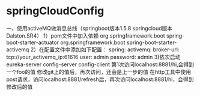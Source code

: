 # springCloudConfig

一、使用activeMQ做消息总线（springboot版本1.5.8 springcloud版本Dalston.SR4）
  1）pom文件中加入依赖
        <dependency>
			<groupId>org.springframework.boot</groupId>
			<artifactId>spring-boot-starter-actuator</artifactId>
		</dependency>
		<dependency>
			<groupId>org.springframework.boot</groupId>
			<artifactId>spring-boot-starter-activemq</artifactId>
		</dependency>
 2）在配置文件中添加如下配置：
 	spring:
	  activemq:
	    broker-url: tcp://your_activemq_ip:61616
	    user: admin
	    password: admin
 3)依次启动eureka-server  config-server  config-client
   第1次访问localhost:8881/hi,会得到一个foo的值
   修改git上的值后，再次访问，还会是上一步的值
   在http工具中使用post请求，访问localhost:8881/refresh后，再次访问localhost:8881/hi，会得到修改后的值
